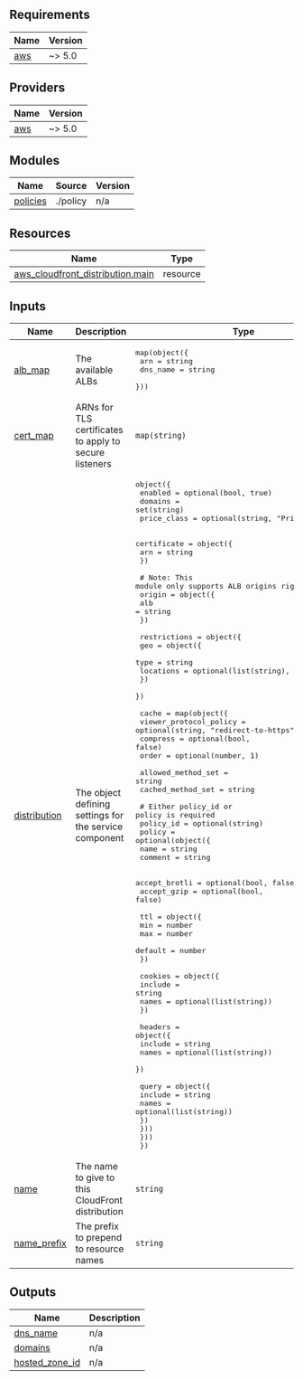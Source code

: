<!-- BEGIN_TF_DOCS -->
## Requirements

| Name | Version |
|------|---------|
| <a name="requirement_aws"></a> [aws](#requirement\_aws) | ~> 5.0 |

## Providers

| Name | Version |
|------|---------|
| <a name="provider_aws"></a> [aws](#provider\_aws) | ~> 5.0 |

## Modules

| Name | Source | Version |
|------|--------|---------|
| <a name="module_policies"></a> [policies](#module\_policies) | ./policy | n/a |

## Resources

| Name | Type |
|------|------|
| [aws_cloudfront_distribution.main](https://registry.terraform.io/providers/hashicorp/aws/latest/docs/resources/cloudfront_distribution) | resource |

## Inputs

| Name | Description | Type | Default | Required |
|------|-------------|------|---------|:--------:|
| <a name="input_alb_map"></a> [alb\_map](#input\_alb\_map) | The available ALBs | <pre>map(object({<br>    arn      = string<br>    dns_name = string<br>  }))</pre> | n/a | yes |
| <a name="input_cert_map"></a> [cert\_map](#input\_cert\_map) | ARNs for TLS certificates to apply to secure listeners | `map(string)` | n/a | yes |
| <a name="input_distribution"></a> [distribution](#input\_distribution) | The object defining settings for the service component | <pre>object({<br>    enabled     = optional(bool, true)<br>    domains     = set(string)<br>    price_class = optional(string, "PriceClass_100")<br><br>    certificate = object({<br>      arn = string<br>    })<br><br>    # Note: This module only supports ALB origins right now<br>    origin = object({<br>      alb = string<br>    })<br><br>    restrictions = object({<br>      geo = object({<br>        type      = string<br>        locations = optional(list(string), [])<br>      })<br>    })<br><br>    cache = map(object({<br>      viewer_protocol_policy = optional(string, "redirect-to-https")<br>      compress               = optional(bool, false)<br>      order                  = optional(number, 1)<br><br>      allowed_method_set = string<br>      cached_method_set  = string<br><br>      # Either policy_id or policy is required<br>      policy_id = optional(string)<br>      policy = optional(object({<br>        name    = string<br>        comment = string<br><br>        accept_brotli = optional(bool, false)<br>        accept_gzip   = optional(bool, false)<br><br>        ttl = object({<br>          min     = number<br>          max     = number<br>          default = number<br>        })<br><br>        cookies = object({<br>          include = string<br>          names   = optional(list(string))<br>        })<br><br>        headers = object({<br>          include = string<br>          names   = optional(list(string))<br>        })<br><br>        query = object({<br>          include = string<br>          names   = optional(list(string))<br>        })<br>      }))<br>    }))<br>  })</pre> | n/a | yes |
| <a name="input_name"></a> [name](#input\_name) | The name to give to this CloudFront distribution | `string` | n/a | yes |
| <a name="input_name_prefix"></a> [name\_prefix](#input\_name\_prefix) | The prefix to prepend to resource names | `string` | n/a | yes |

## Outputs

| Name | Description |
|------|-------------|
| <a name="output_dns_name"></a> [dns\_name](#output\_dns\_name) | n/a |
| <a name="output_domains"></a> [domains](#output\_domains) | n/a |
| <a name="output_hosted_zone_id"></a> [hosted\_zone\_id](#output\_hosted\_zone\_id) | n/a |
<!-- END_TF_DOCS -->